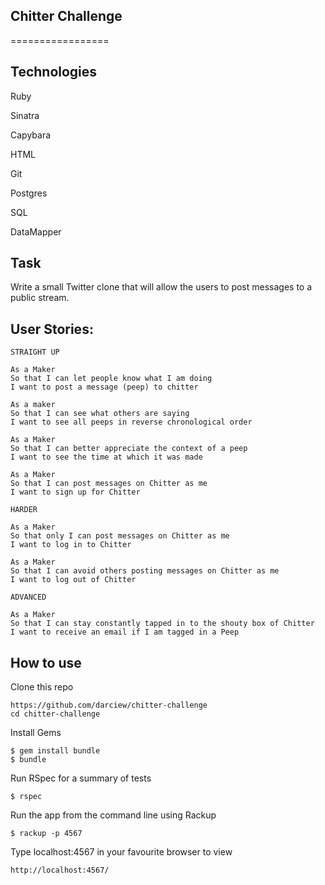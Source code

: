 ## Chitter Challenge
=================

Technologies
----
Ruby

Sinatra

Capybara

HTML

Git

Postgres

SQL

DataMapper

Task
----

Write a small Twitter clone that will allow the users to post messages to a public stream.

User Stories:
-------

```
STRAIGHT UP

As a Maker
So that I can let people know what I am doing  
I want to post a message (peep) to chitter

As a maker
So that I can see what others are saying  
I want to see all peeps in reverse chronological order

As a Maker
So that I can better appreciate the context of a peep
I want to see the time at which it was made

As a Maker
So that I can post messages on Chitter as me
I want to sign up for Chitter

HARDER

As a Maker
So that only I can post messages on Chitter as me
I want to log in to Chitter

As a Maker
So that I can avoid others posting messages on Chitter as me
I want to log out of Chitter

ADVANCED

As a Maker
So that I can stay constantly tapped in to the shouty box of Chitter
I want to receive an email if I am tagged in a Peep
```

How to use
----

Clone this repo 

```
https://github.com/darciew/chitter-challenge
cd chitter-challenge
```
Install Gems
```
$ gem install bundle
$ bundle
```

Run RSpec for a summary of tests
```
$ rspec
```

Run the app from the command line using Rackup 
```
$ rackup -p 4567
```

Type localhost:4567 in your favourite browser to view

```
http://localhost:4567/
```
